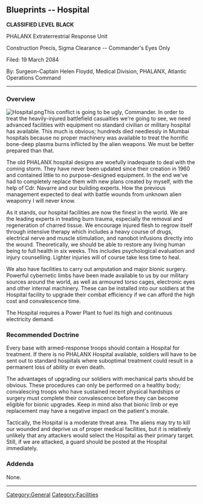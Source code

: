 ## Blueprints -- Hospital

**CLASSIFIED LEVEL BLACK**

PHALANX Extraterrestrial Response Unit

Construction Precis, Sigma Clearance -- Commander's Eyes Only

Filed: 19 March 2084

By: Surgeon-Captain Helen Floydd, Medical Division, PHALANX, Atlantic
Operations Command

------------------------------------------------------------------------

### Overview

![](Hospital.png "Hospital.png")This conflict is going to be ugly,
Commander. In order to treat the heavily-injured battlefield casualties
we're going to see, we need advanced facilities with equipment no
standard civilian or military hospital has available. This much is
obvious; hundreds died needlessly in Mumbai hospitals because no proper
machinery was available to treat the horrific bone-deep plasma burns
inflicted by the alien weapons. We must be better prepared than that.

The old PHALANX hospital designs are woefully inadequate to deal with
the coming storm. They have never been updated since their creation in
1960 and contained little to no purpose-designed equipment. In the end
we've had to completely replace them with new plans created by myself,
with the help of Cdr. Navarre and our building experts. How the previous
management expected to deal with battle wounds from unknown alien
weaponry I will never know.

As it stands, our hospital facilities are now the finest in the world.
We are the leading experts in treating burn trauma, especially the
removal and regeneration of charred tissue. We encourage injured flesh
to regrow itself through intensive therapy which includes a heavy course
of drugs, electrical nerve and muscle stimulation, and nanobot infusions
directly into the wound. Theoretically, we should be able to restore any
living human being to full health in six weeks. This includes
psychological evaluation and injury counselling. Lighter injuries will
of course take less time to heal.

We also have facilities to carry out amputation and major bionic
surgery. Powerful cybernetic limbs have been made available to us by our
military sources around the world, as well as armoured torso cages,
electronic eyes and other internal machinery. These can be installed
into our soldiers at the Hospital facility to upgrade their combat
efficiency if we can afford the high cost and convalescence time.

The Hospital requires a Power Plant to fuel its high and continuous
electricity demand.

### Recommended Doctrine

Every base with armed-response troops should contain a Hospital for
treatment. If there is no PHALANX Hospital available, soldiers will have
to be sent out to standard hospitals where suboptimal treatment could
result in a permanent loss of ability or even death.

The advantages of upgrading our soldiers with mechanical parts should be
obvious. These procedures can only be performed on a healthy body;
convalescing troops who have sustained recent physical hardships or
surgery must complete their convalescence before they can become
eligible for bionic upgrades. Keep in mind also that bionic limb or eye
replacement may have a negative impact on the patient's morale.

Tactically, the Hospital is a moderate threat area. The aliens may try
to kill our wounded and deprive us of proper medical facilities, but it
is relatively unlikely that any attackers would select the Hospital as
their primary target. Still, if we are attacked, a guard should be
posted at the Hospital immediately.

### Addenda

None.

------------------------------------------------------------------------

[Category:General](Category:General "wikilink")
[Category:Facilities](Category:Facilities "wikilink")